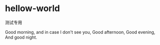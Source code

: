 # hellow-world
测试专用

Good morning, and in case I don't see you, Good afternoon, Good evening, And good night.
